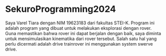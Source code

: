 # SekuroProgramming2024
Saya Varel Tiara dengan NIM 19623183 dari fakultas STEI-K. Program ini adalah program yang dibuat untuk melakukan eksplorasi dengan rover. Guna memastikan bahwa rover ini dapat berjalan dengan baik, saya diminta untuk mensimulasikan kinematika dari rover tersebut. Salah satu hal yang perlu dicermati adalah drive trainrover ini menggunakan system swerve drive.

